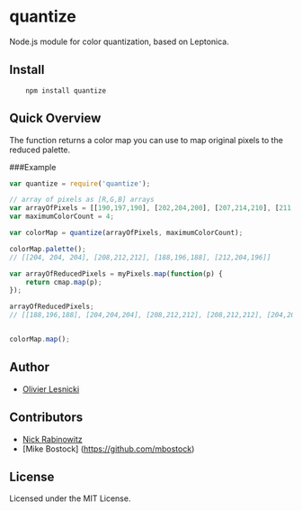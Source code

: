 quantize
========

Node.js module for color quantization, based on Leptonica.

Install
-------

		npm install quantize

Quick Overview
--------------

The function returns a color map you can use to map original pixels to the reduced palette.

###Example

`````javascript
var quantize = require('quantize');

// array of pixels as [R,G,B] arrays
var arrayOfPixels = [[190,197,190], [202,204,200], [207,214,210], [211,214,211], [205,207,207]];
var maximumColorCount = 4;

var colorMap = quantize(arrayOfPixels, maximumColorCount);

colorMap.palette();
// [[204, 204, 204], [208,212,212], [188,196,188], [212,204,196]]

var arrayOfReducedPixels = myPixels.map(function(p) {
	return cmap.map(p);
});

arrayOfReducedPixels;
// [[188,196,188], [204,204,204], [208,212,212], [208,212,212], [204,204,204]]


colorMap.map();
`````

Author
------

* [Olivier Lesnicki](https://github.com/olivierlesnicki)

Contributors
------------

* [Nick Rabinowitz](https://github.com/nrabinowitz)
* [Mike Bostock] (https://github.com/mbostock)

License
-------

Licensed under the MIT License.